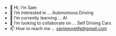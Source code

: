 - 👋 Hi, I’m Sam
- 👀 I’m interested in ... Autonomous Driving
- 🌱 I’m currently learning ... AI 
- 💞️ I’m looking to collaborate on ... Self Driving Cars
- 📫 How to reach me ... sanjeevrelife@gmail.com

<!---
yourstrulysanjeev/yourstrulysanjeev is a ✨ special ✨ repository because its `README.md` (this file) appears on your GitHub profile.
You can click the Preview link to take a look at your changes.
--->
